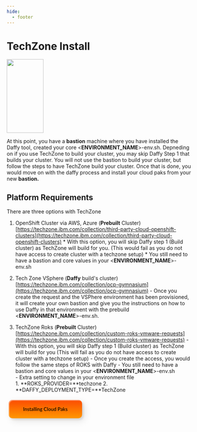 ```yaml
---
hide:
  - footer
---
```


# TechZone Install

<img src='../images/techzone.jpeg'   align="top" width="100"
  height="200" style = "float">

At this point, you have a **bastion** machine where you have installed the Daffy tool, created your core <**ENVIRONMENT_NAME**>-env.sh.  Depneding on if you use TechZone to build your cluster, you may skip Daffy Step 1 that builds your cluster. You will not use the bastion to build your cluster, but follow the steps to have TechZone build your cluster.  Once that is done, you would move on with the daffy process and install your cloud paks from your new **bastion.**

## Platform Requirements

There are three options with TechZone

  1. OpenShift Cluster via AWS, Azure (**Prebuilt** Cluster)   [https://techzone.ibm.com/collection/third-party-cloud-openshift-clusters](https://techzone.ibm.com/collection/third-party-cloud-openshift-clusters)
    * With this option, you will skip Daffy step 1 (Build cluster) as TechZone will build for you. (This would fail as you do not have access to create cluster with a techzone setup)
    * You still need to have a bastion and core values in your <**ENVIRONMENT_NAME**>-env.sh



  2. Tech Zone VSphere (**Daffy** build's cluster) [https://techzone.ibm.com/collection/ocp-gymnasium](https://techzone.ibm.com/collection/ocp-gymnasium)
    - Once you create the request and the VSPhere environment has been provisioned, it will create your own bastion and give you the instructions on how to use Daffy in that environment with the prebuild <**ENVIRONMENT_NAME**>-env.sh.


  3. TechZone Roks (**Prebuilt** Cluster) [https://techzone.ibm.com/collection/custom-roks-vmware-requests](https://techzone.ibm.com/collection/custom-roks-vmware-requests)
    - With this option, you will skip Daffy step 1 (Build cluster) as TechZone will build for you (This will fail as you do not have access to create cluster with a techzone setup)
    - Once you create the access, you would follow the same steps of ROKS with Daffy
    - You still need to have a bastion and core values in your <**ENVIRONMENT_NAME**>-env.sh  
    - Extra setting to change in your environment file      
          1. **ROKS_PROVIDER=**techzone
          2. **DAFFY_DEPLOYMENT_TYPE=**TechZone


<button onclick="location.href='/daffy/Cloud-Paks/'" class="custom-btn btn-7">
Installing Cloud Paks</button>





<!-- PUT ANY JS OR CSS BELOW HERE-->

<style>

.frame {
  width: 90%;
  margin: 40px auto;
  text-align: center;
}
button {
  margin: 5px;
}
.custom-btn {
  width: 200px;
  height: 50px;
  color: black;
  border-radius: 10px;
  padding: 10px 25px;
  font-family: 'Lato', sans-serif;
  font-weight: 500;
  background: transparent;
  cursor: pointer;
  transition: all 0.3s ease;
  position: relative;
  display: inline-block;
   box-shadow:inset 2px 2px 2px 0px rgba(255,255,255,.5),
   7px 7px 20px 0px rgba(0,0,0,.1),
   4px 4px 5px 0px rgba(0,0,0,.1);
  outline: none;
}

/* 7 */
.btn-7 {
background: linear-gradient(0deg, rgba(255,151,0,1) 0%, rgba(251,75,2,1) 100%);
  line-height: 42px;
  padding: 0;
  border: none;
}
.btn-7 span {
  position: relative;
  display: block;
  width: 100%;
  height: 100%;
}
.btn-7:before,
.btn-7:after {
  position: absolute;
  content: "";
  right: 0;
  bottom: 0;
  background: rgba(251,75,2,1);
  box-shadow:
   -7px -7px 20px 0px rgba(255,255,255,.9),
   -4px -4px 5px 0px rgba(255,255,255,.9),
   7px 7px 20px 0px rgba(0,0,0,.2),
   4px 4px 5px 0px rgba(0,0,0,.3);
  transition: all 0.3s ease;
}
.btn-7:before{
   height: 0%;
   width: 2px;
}
.btn-7:after {
  width: 0%;
  height: 2px;
}
.btn-7:hover{
  color: rgba(251,75,2,1);
  background: transparent;
}
.btn-7:hover:before {
  height: 100%;
}
.btn-7:hover:after {
  width: 100%;
}
.btn-7 span:before,
.btn-7 span:after {
  position: absolute;
  content: "";
  left: 0;
  top: 0;
  background: rgba(251,75,2,1);
  box-shadow:
   -7px -7px 20px 0px rgba(255,255,255,.9),
   -4px -4px 5px 0px rgba(255,255,255,.9),
   7px 7px 20px 0px rgba(0,0,0,.2),
   4px 4px 5px 0px rgba(0,0,0,.3);
  transition: all 0.3s ease;
}
.btn-7 span:before {
  width: 2px;
  height: 0%;
}
.btn-7 span:after {
  height: 2px;
  width: 0%;
}
.btn-7 span:hover:before {
  height: 100%;
}
.btn-7 span:hover:after {
  width: 100%;
}
}
</style>
